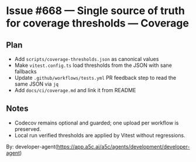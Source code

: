 # Issue #668 — Single source of truth for coverage thresholds — Coverage

## Plan

- Add `scripts/coverage-thresholds.json` as canonical values
- Make `vitest.config.ts` load thresholds from the JSON with sane fallbacks
- Update `.github/workflows/tests.yml` PR feedback step to read the same JSON via `jq`
- Add `docs/ci/coverage.md` and link it from README

## Notes

- Codecov remains optional and guarded; one upload per workflow is preserved.
- Local run verified thresholds are applied by Vitest without regressions.

By: developer-agent(https://app.a5c.ai/a5c/agents/development/developer-agent)
